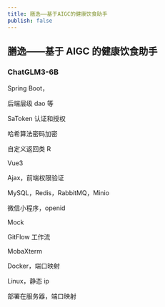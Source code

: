 ```yaml
---
title: 膳逸——基于AIGC的健康饮食助手
publish: false
---
```


## 膳逸——基于 AIGC 的健康饮食助手

### ChatGLM3-6B

Spring Boot，

后端层级 dao 等

SaToken 认证和授权

哈希算法密码加密

自定义返回类 R

Vue3

Ajax，前端权限验证

MySQL，Redis，RabbitMQ，Minio

微信小程序，openid

Mock

GitFlow 工作流

MobaXterm

Docker，端口映射

Linux，静态 ip

部署在服务器，端口映射
